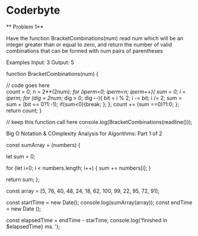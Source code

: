 # Coderbyte

**
Problem 1**

Have the function BracketCombinations(num) read num which will be an integer greater than or equal to zero, and return the number of valid combinations that can be formed with num pairs of parentheses

Examples
Input: 3
Output: 5


function BracketCombinations(num) { 

  // code goes here  
  count = 0;
  n = 2**(2*num);
  for (iperm=0; iperm<n; iperm++){
    sum = 0;
    i = iperm;
    for (dig = 2*num; dig > 0; dig --){
      bit = i % 2;
      i -= bit;
      i /= 2;
      sum = sum + (bit == 0?1:-1);
      if(sum<0){break; };
    };
    count += (sum ==0)?1:0;
  };
  return count; 
}
   
// keep this function call here 
console.log(BracketCombinations(readline()));







Big O Notation & COmplexity Analysis for Algorithms: Part 1 of 2 


const sumArray = (numbers) {

  let sum = 0;
  
  for (let i=0; i < numbers.length; i++) { 
      sum += numbers[i]; 
  }

  return sum;
}; 


const array = [5, 76, 40, 48, 24, 18, 62, 100, 99, 22, 95, 72, 91];

const startTime = new Date(); 
console.log(sumArray(array));
const endTime = new Date (); 

const elapsedTime = endTime - starTime; 
console.log('finished in $elapsedTime} ms. ');


